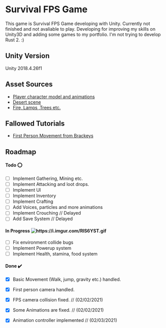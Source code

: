 # Survival FPS Game
  This game is Survival FPS Game developing with Unity. Currently not finished and not avaliable to play. Developing for improving my skills on Unity3D and adding some games to my portfolio. I'm not trying to develop Rust 2. :) 
 <br>
## Unity Version
Unity 2018.4.26f1
 <br>
## Asset Sources
- [Player character model and animations](https://www.mixamo.com/#/?page=1&type=Character)
- [Desert scene](https://runemarkstudio.itch.io/poly-desert)
- [Fire, Lamps ,Trees etc.](https://devassets.com/assets/rpg-tutorial-assets/) 
  <br>
## Fallowed Tutorials
- [First Person Movement from Brackeys](https://www.youtube.com/watch?v=_QajrabyTJc&t=1s)
  <br>
## Roadmap
#### Todo :o:
- [ ] Implement Gathering, Mining etc.
- [ ] Implement Attacking and loot drops.
- [ ] Implement UI
- [ ] Implement Inventory
- [ ] Implement Crafting
- [ ] Add Voices, particles and more animations
- [ ] Implement Crouching // Delayed
- [ ] Add Save System // Delayed
#### In Progress <img src="https://i.imgur.com/RlS6YST.gif" alt="https://i.imgur.com/RlS6YST.gif">
- [ ] Fix environment collide bugs
- [ ] Implement Powerup system
- [ ] Implement Health, stamina, food system
#### Done :heavy_check_mark:
- [x] Basic Movement (Walk, jump, gravity etc.) handled.
- [x] First person camera handled.
- [x] FPS camera collision fixed.     // (02/02/2021)
- [x] Some Animations are fixed.      // (02/02/2021)
- [x] Animation controller implemented  // (02/03/2021)






